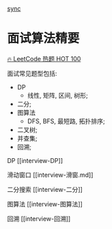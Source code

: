 
[sync](https://v0r8x11vrv.feishu.cn/docx/YSvwdxUhwoND1Oxryw7cLCdvnmc)

# 面试算法精要

[🔥 LeetCode 热题 HOT 100](https://leetcode.cn/problem-list/2cktkvj/)

面试常见题型包括: 

- DP 
    - 线性, 矩阵, 区间, 树形; 
- 二分; 
- 图算法
    - DFS, BFS, 最短路, 拓扑排序; 
- 二叉树; 
- 并查集; 
- 回溯;

DP
[[interview-DP]]

滑动窗口
[[interview-滑窗.md]]

二分搜索
[[interview-二分]]

图算法
[[interview-图算法]]

回溯
[[interview-回溯]]


